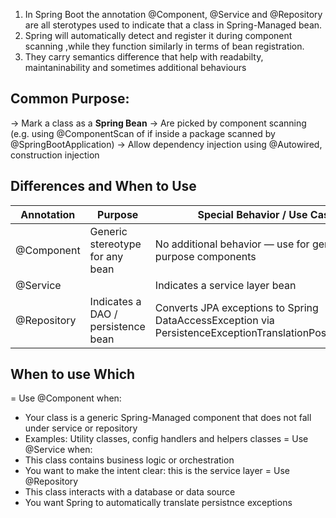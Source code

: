 1. In Spring Boot the annotation @Component, @Service and @Repository are all sterotypes used to indicate that a class in Spring-Managed bean.
2. Spring will automatically detect and register it during component scanning ,while they function similarly in terms of bean registration.
3. They carry semantics difference that help with readabilty, maintaninability and sometimes additional behaviours

**Common Purpose:**
---------------------
-> Mark a class as a **Spring Bean**
-> Are picked by component scanning (e.g. using @ComponentScan of if inside a package scanned by @SpringBootApplication)
-> Allow dependency injection using @Autowired, construction injection

**Differences and When to Use**
-------------------------------

|   Annotation |   Purpose  |    Special Behavior / Use Case |
|--|-----|-----|
|@Component	  |Generic stereotype for any bean     |No additional behavior — use for general-purpose components     |
|@Service  |     |Indicates a service layer bean     |Semantically indicates business logic; may be used by AOP (e.g., for transactions or metrics)
|@Repository  |Indicates a DAO / persistence bean     |Converts JPA exceptions to Spring DataAccessException via PersistenceExceptionTranslationPostProcessor     |


**When to use Which**
-----------------------
= Use @Component when:
  - Your class is a generic Spring-Managed component that does not fall under service or repository
  - Examples: Utility classes, config handlers and helpers classes
= Use @Service when:
  - This class contains business logic or orchestration
  - You want to make the intent clear: this is the service layer
= Use @Repository
  - This class interacts with a database or data source
  - You want Spring to automatically translate persistnce exceptions
